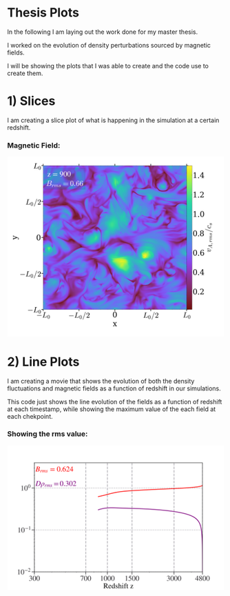 # Thesis Plots

In the following I am laying out the work done for my master thesis.

I worked on the evolution of density perturbations sourced by magnetic fields.

I will be showing the plots that I was able to create and the code use to create them.

# 1) Slices

I am creating a slice plot of what is happening in the simulation at a certain redshift.

### Magnetic Field:
![Slice](https://github.com/farhatbassel/movie/blob/main/images/slicePlot.png)


# 2) Line Plots
I am creating a movie that shows the evolution of both the density fluctuations and magnetic fields as a function of redshift in our simulations. 

This code just shows the line evolution of the fields as a function of redshift at each timestamp, while showing the maximum value of the each field at each chekpoint.

### Showing the rms value:
![Slice](https://github.com/farhatbassel/movie/blob/main/images/sidePlots25.png)
